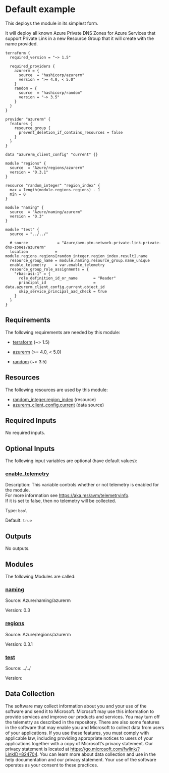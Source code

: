 <!-- BEGIN_TF_DOCS -->
<!-- Code generated by terraform-docs. DO NOT EDIT. -->
# Default example

This deploys the module in its simplest form.

It will deploy all known Azure Private DNS Zones for Azure Services that support Private Link in a new Resource Group that it will create with the name provided.

```hcl
terraform {
  required_version = "~> 1.5"

  required_providers {
    azurerm = {
      source  = "hashicorp/azurerm"
      version = ">= 4.0, < 5.0"
    }
    random = {
      source  = "hashicorp/random"
      version = "~> 3.5"
    }
  }
}

provider "azurerm" {
  features {
    resource_group {
      prevent_deletion_if_contains_resources = false
    }
  }
}

data "azurerm_client_config" "current" {}

module "regions" {
  source  = "Azure/regions/azurerm"
  version = "0.3.1"
}

resource "random_integer" "region_index" {
  max = length(module.regions.regions) - 1
  min = 0
}

module "naming" {
  source  = "Azure/naming/azurerm"
  version = "0.3"
}

module "test" {
  source = "../../"

  # source             = "Azure/avm-ptn-network-private-link-private-dns-zones/azurerm"
  location            = module.regions.regions[random_integer.region_index.result].name
  resource_group_name = module.naming.resource_group.name_unique
  enable_telemetry    = var.enable_telemetry
  resource_group_role_assignments = {
    "rbac-asi-1" = {
      role_definition_id_or_name       = "Reader"
      principal_id                     = data.azurerm_client_config.current.object_id
      skip_service_principal_aad_check = true
    }
  }
}
```

<!-- markdownlint-disable MD033 -->
## Requirements

The following requirements are needed by this module:

- <a name="requirement_terraform"></a> [terraform](#requirement\_terraform) (~> 1.5)

- <a name="requirement_azurerm"></a> [azurerm](#requirement\_azurerm) (>= 4.0, < 5.0)

- <a name="requirement_random"></a> [random](#requirement\_random) (~> 3.5)

## Resources

The following resources are used by this module:

- [random_integer.region_index](https://registry.terraform.io/providers/hashicorp/random/latest/docs/resources/integer) (resource)
- [azurerm_client_config.current](https://registry.terraform.io/providers/hashicorp/azurerm/latest/docs/data-sources/client_config) (data source)

<!-- markdownlint-disable MD013 -->
## Required Inputs

No required inputs.

## Optional Inputs

The following input variables are optional (have default values):

### <a name="input_enable_telemetry"></a> [enable\_telemetry](#input\_enable\_telemetry)

Description: This variable controls whether or not telemetry is enabled for the module.  
For more information see <https://aka.ms/avm/telemetryinfo>.  
If it is set to false, then no telemetry will be collected.

Type: `bool`

Default: `true`

## Outputs

No outputs.

## Modules

The following Modules are called:

### <a name="module_naming"></a> [naming](#module\_naming)

Source: Azure/naming/azurerm

Version: 0.3

### <a name="module_regions"></a> [regions](#module\_regions)

Source: Azure/regions/azurerm

Version: 0.3.1

### <a name="module_test"></a> [test](#module\_test)

Source: ../../

Version:

<!-- markdownlint-disable-next-line MD041 -->
## Data Collection

The software may collect information about you and your use of the software and send it to Microsoft. Microsoft may use this information to provide services and improve our products and services. You may turn off the telemetry as described in the repository. There are also some features in the software that may enable you and Microsoft to collect data from users of your applications. If you use these features, you must comply with applicable law, including providing appropriate notices to users of your applications together with a copy of Microsoft’s privacy statement. Our privacy statement is located at <https://go.microsoft.com/fwlink/?LinkID=824704>. You can learn more about data collection and use in the help documentation and our privacy statement. Your use of the software operates as your consent to these practices.
<!-- END_TF_DOCS -->